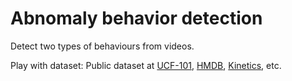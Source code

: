 # Abnomaly behavior detection
Detect two types of behaviours from videos.

Play with dataset: 
Public dataset at 
[UCF-101](http://crcv.ucf.edu/data/UCF101/UCF101.rar),
[HMDB](http://serre-lab.clps.brown.edu/resource/hmdb-a-large-human-motion-database/#Downloads),
[Kinetics](https://deepmind.com/research/open-source/open-source-datasets/kinetics/), etc.

